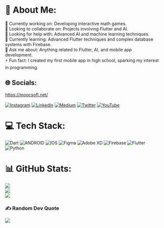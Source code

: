 # 💫 About Me:
🔭 Currently working on: Developing interactive math games.<br>👯 Looking to collaborate on: Projects involving Flutter and AI.<br>🤝 Looking for help with: Advanced AI and machine learning techniques.<br>🌱 Currently learning: Advanced Flutter techniques and complex database systems with Firebase.<br>💬 Ask me about: Anything related to Flutter, AI, and mobile app development.<br>⚡ Fun fact: I created my first mobile app in high school, sparking my interest in programming.


## 🌐 Socials:
https://moocsoft.net/ <br><br>
[![Instagram](https://img.shields.io/badge/Instagram-%23E4405F.svg?logo=Instagram&logoColor=white)](https://instagram.com/hsynshnl) [![LinkedIn](https://img.shields.io/badge/LinkedIn-%230077B5.svg?logo=linkedin&logoColor=white)](https://linkedin.com/in/hsynshnl) [![Medium](https://img.shields.io/badge/Medium-12100E?logo=medium&logoColor=white)](https://medium.com/@hsynshnl) [![Twitter](https://img.shields.io/badge/Twitter-%231DA1F2.svg?logo=Twitter&logoColor=white)](https://twitter.com/hsynshnl) [![YouTube](https://img.shields.io/badge/YouTube-%23FF0000.svg?logo=YouTube&logoColor=white)](https://www.youtube.com/c/hsynshnl) 

# 💻 Tech Stack:
![Dart](https://img.shields.io/badge/dart-%230175C2.svg?style=flat&logo=dart&logoColor=white) ![ANDROID](https://img.shields.io/badge/android-%2320232a.svg?style=flat&logo=android&logoColor=%a4c639) ![IOS](https://img.shields.io/badge/IOS-%2320232a.svg?style=flat&logo=apple&logoColor=white) 	![Figma](https://img.shields.io/badge/figma-%23F24E1E.svg?style=flat&logo=figma&logoColor=white) ![Adobe XD](https://img.shields.io/badge/Adobe%20XD-470137?style=flat&logo=Adobe%20XD&logoColor=#FF61F6) ![Firebase](https://img.shields.io/badge/firebase-%23039BE5.svg?style=flat&logo=firebase) ![Flutter](https://img.shields.io/badge/Flutter-%2302569B.svg?style=flat&logo=Flutter&logoColor=white) ![Python](https://img.shields.io/badge/python-3670A0?style=flat&logo=python&logoColor=ffdd54)
# 📊 GitHub Stats:
![](https://github-readme-stats.vercel.app/api?username=hsynshnl&theme=dark&hide_border=true&include_all_commits=true&count_private=false)<br/>
![](https://github-readme-streak-stats.herokuapp.com/?user=hsynshnl&theme=dark&hide_border=true)<br/>
![](https://github-readme-stats.vercel.app/api/top-langs/?username=hsynshnl&theme=dark&hide_border=true&include_all_commits=true&count_private=false&layout=compact)

### ✍️ Random Dev Quote
![](https://quotes-github-readme.vercel.app/api?type=horizontal&theme=merko)


<!-- Proudly created with GPRM ( https://gprm.itsvg.in ) -->
